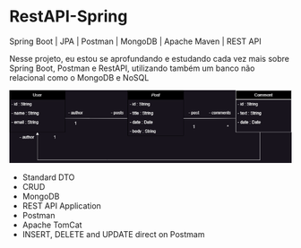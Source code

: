 # RestAPI-Spring

Spring Boot | JPA | Postman | MongoDB | Apache Maven | REST API

Nesse projeto, eu estou se aprofundando e estudando cada vez mais sobre Spring Boot, Postman e RestAPI, utilizando também um banco não relacional como o MongoDB e NoSQL


![image](https://github.com/Erick3232/RestAPI-Spring/blob/main/REST%20API.drawio.png?raw=true)


- Standard DTO
- CRUD
- MongoDB
- REST API Application
- Postman
- Apache TomCat 
- INSERT, DELETE and UPDATE direct on Postmam
